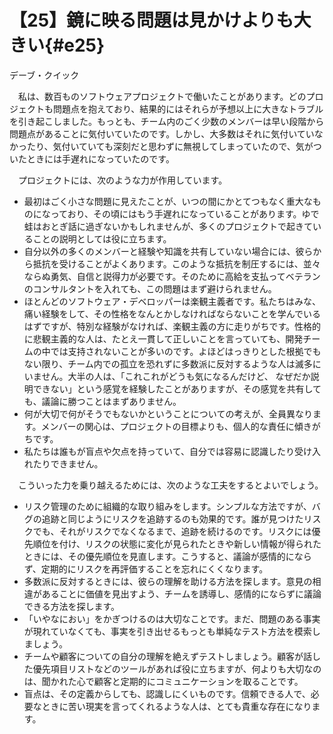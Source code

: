 # 【25】鏡に映る問題は見かけよりも大きい{#e25}

<div class="author">デーブ・クイック</div>

　私は、数百ものソフトウェアプロジェクトで働いたことがあります。どのプロジェクトも問題点を抱えており、結果的にはそれらが予想以上に大きなトラブルを引き起こしました。もっとも、チーム内のごく少数のメンバーは早い段階から問題点があることに気付いていたのです。しかし、大多数はそれに気付いていなかったり、気付いていても深刻だと思わずに無視してしまっていたので、気がついたときには手遅れになっていたのです。

　プロジェクトには、次のような力が作用しています。

* 最初はごく小さな問題に見えたことが、いつの間にかとてつもなく重大なものになっており、その頃にはもう手遅れになっていることがあります。ゆで蛙はおとぎ話に過ぎないかもしれませんが、多くのプロジェクトで起きていることの説明としては役に立ちます。
* 自分以外の多くのメンバーと経験や知識を共有していない場合には、彼らから抵抗を受けることがよくあります。このような抵抗を制圧するには、並々ならぬ勇気、自信と説得力が必要です。そのために高給を支払ってベテランのコンサルタントを入れても、この問題はまず避けられません。
* ほとんどのソフトウェア・デベロッパーは楽観主義者です。私たちはみな、痛い経験をして、その性格をなんとかしなければならないことを学んでいるはずですが、特別な経験がなければ、楽観主義の方に走りがちです。性格的に悲観主義的な人は、たとえ一貫して正しいことを言っていても、開発チームの中では支持されないことが多いのです。よほどはっきりとした根拠でもない限り、チーム内での孤立を恐れずに多数派に反対するような人は滅多にいません。大半の人は、「これこれがどうも気になるんだけど、 なぜだか説明できない」という感覚を経験したことがありますが、その感覚を共有しても、議論に勝つことはまずありません。
* 何が大切で何がそうでもないかということについての考えが、全員異なります。メンバーの関心は、プロジェクトの目標よりも、個人的な責任に傾きがちです。
* 私たちは誰もが盲点や欠点を持っていて、自分では容易に認識したり受け入れたりできません。

　こういった力を乗り越えるためには、次のような工夫をするとよいでしょう。

* リスク管理のために組織的な取り組みをします。シンプルな方法ですが、バグの追跡と同じようにリスクを追跡するのも効果的です。誰が見つけたリスクでも、それがリスクでなくなるまで、追跡を続けるのです。リスクには優先順位を付け、リスクの状態に変化が見られたときや新しい情報が得られたときには、その優先順位を見直します。こうすると、議論が感情的にならず、定期的にリスクを再評価することを忘れにくくなります。
* 多数派に反対するときには、彼らの理解を助ける方法を探します。意見の相違があることに価値を見出すよう、チームを誘導し、感情的にならずに議論できる方法を探します。
* 「いやなにおい」をかぎつけるのは大切なことです。まだ、問題のある事実が現れていなくても、事実を引き出せるもっとも単純なテスト方法を模索しましょう。
* チームや顧客についての自分の理解を絶えずテストしましょう。顧客が話した優先項目リストなどのツールがあれば役に立ちますが、何よりも大切なのは、聞かれた心で顧客と定期的にコミュニケーションを取ることです。
* 盲点は、その定義からしても、認識しにくいものです。信頼できる人で、必要なときに苦い現実を言ってくれるような人は、とても貴重な存在になります。
